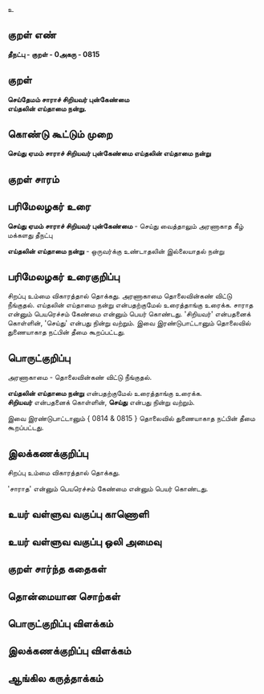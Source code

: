 உ

## குறள் எண் 

**தீநட்பு - குறள் - 0அகரு - 0815**

## குறள் 

**செய்தேமம் சாராச் சிறியவர் புன்கேண்மை  
எய்தலின் எய்தாமை நன்று.**

## கொண்டு கூட்டும் முறை

**செய்து ஏமம் சாராச் சிறியவர் புன்கேண்மை எய்தலின் எய்தாமை நன்று**

## குறள் சாரம் 


## பரிமேலழகர் உரை

**செய்து ஏமம் சாராச் சிறியவர் புன்கேண்மை** - செய்து வைத்தாலும் அரணாகாத கீழ் மக்களது தீநட்பு 

**எய்தலின் எய்தாமை நன்று** - ஒருவர்க்கு உண்டாதலின் இல்லையாதல் நன்று

## பரிமேலழகர் உரைகுறிப்பு   

சிறப்பு உம்மை விகாரத்தால் தொக்கது. அரணாகாமை தொலைவின்கண் விட்டு நீங்குதல். எய்தலின் எய்தாமை நன்று என்பதற்குமேல் உரைத்தாங்கு உரைக்க. சாராத என்னும் பெயரெச்சம் கேண்மை என்னும் பெயர் கொண்டது. 'சிறியவர்' என்பதனைக் கொள்ளின், 'செய்து' என்பது நின்று வற்றும். இவை இரண்டுபாட்டானும் தொலைவில் துணையாகாத நட்பின் தீமை கூறப்பட்டது.

## பொருட்குறிப்பு 

அரணாகாமை - தொலைவின்கண் விட்டு நீங்குதல். 

**எய்தலின் எய்தாமை நன்று** என்பதற்குமேல் உரைத்தாங்கு உரைக்க.  
**சிறியவர்** என்பதனைக் கொள்ளின், **செய்து** என்பது நின்று வற்றும். 

இவை இரண்டுபாட்டானும் { 0814 & 0815 } தொலைவில் துணையாகாத நட்பின் தீமை கூறப்பட்டது.

## இலக்கணக்குறிப்பு  

சிறப்பு உம்மை விகாரத்தால் தொக்கது.

'சாராத' என்னும் பெயரெச்சம் கேண்மை என்னும் பெயர் கொண்டது.

## உயர் வள்ளுவ வகுப்பு காணொளி


## உயர் வள்ளுவ வகுப்பு ஒலி அமைவு 

 
## குறள் சார்ந்த கதைகள் 


## தொன்மையான சொற்கள்


## பொருட்குறிப்பு விளக்கம்


## இலக்கணக்குறிப்பு விளக்கம்


## ஆங்கில கருத்தாக்கம் 


